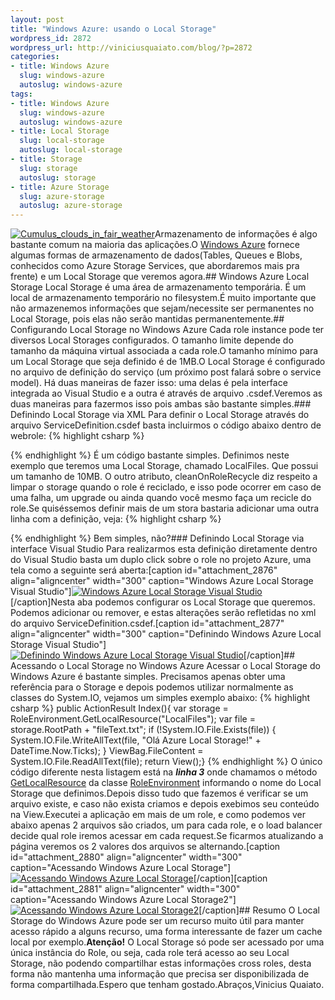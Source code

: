 ```yaml
--- 
layout: post
title: "Windows Azure: usando o Local Storage"
wordpress_id: 2872
wordpress_url: http://viniciusquaiato.com/blog/?p=2872
categories: 
- title: Windows Azure
  slug: windows-azure
  autoslug: windows-azure
tags: 
- title: Windows Azure
  slug: windows-azure
  autoslug: windows-azure
- title: Local Storage
  slug: local-storage
  autoslug: local-storage
- title: Storage
  slug: storage
  autoslug: storage
- title: Azure Storage
  slug: azure-storage
  autoslug: azure-storage
---
```

[![](http://viniciusquaiato.com/blog/wp-content/uploads/2011/01/Cumulus_clouds_in_fair_weather-150x150.jpg "Cumulus_clouds_in_fair_weather")](http://viniciusquaiato.com/blog/wp-content/uploads/2011/01/Cumulus_clouds_in_fair_weather.jpeg)Armazenamento de informações é algo bastante comum na maioria das aplicações.O [Windows Azure](http://viniciusquaiato.com/blog/category/windows-azure/) fornece algumas formas de armazenamento de dados(Tables, Queues e Blobs, conhecidos como Azure Storage Services, que abordaremos mais pra frente) e um Local Storage que veremos agora.## Windows Azure Local Storage
Local Storage é uma área de armazenamento temporária. É um local de armazenamento temporário no filesystem.É muito importante que não armazenemos informações que sejam/necessite ser permanentes no Local Storage, pois elas não serão mantidas permanentemente.## Configurando Local Storage no Windows Azure
Cada role instance pode ter diversos Local Storages configurados. O tamanho limite depende do tamanho da máquina virtual associada a cada role.O tamanho mínimo para um Local Storage que seja definido é de 1MB.O Local Storage é configurado no arquivo de definição do serviço (um próximo post falará sobre o service model). Há duas maneiras de fazer isso: uma delas é pela interface integrada ao Visual Studio e a outra é através de arquivo .csdef.Veremos as duas maneiras para fazermos isso pois ambas são bastante simples.### Definindo Local Storage via XML 
Para definir o Local Storage através do arquivo ServiceDefinition.csdef basta incluirmos o código abaixo dentro de webrole:
{% highlight csharp %}

{% endhighlight %}
É um código bastante simples. Definimos neste exemplo que teremos uma Local Storage, chamado LocalFiles. Que possui um tamanho de 10MB. O outro atributo, cleanOnRoleRecycle diz respeito a limpar o storage quando o role é reciclado, e isso pode ocorrer em caso de uma falha, um upgrade ou ainda quando você mesmo faça um recicle do role.Se quiséssemos definir mais de um stora bastaria adicionar uma outra linha com a definição, veja:
{% highlight csharp %}

{% endhighlight %}
Bem simples, não?### Definindo Local Storage via interface Visual Studio
Para realizarmos esta definição diretamente dentro do Visual Studio basta um duplo click sobre o role no projeto Azure, uma tela como a seguinte será aberta:[caption id="attachment_2876" align="aligncenter" width="300" caption="Windows Azure Local Storage Visual Studio"][![Windows Azure Local Storage Visual Studio](http://viniciusquaiato.com/blog/wp-content/uploads/2011/01/Windows-Azure-Local-Storage-Visual-Studio-300x175.png "Windows Azure Local Storage Visual Studio")](http://viniciusquaiato.com/blog/wp-content/uploads/2011/01/Windows-Azure-Local-Storage-Visual-Studio.png)[/caption]Nesta aba podemos configurar os Local Storage que queremos. Podemos adicionar ou remover, e estas alterações serão refletidas no xml do arquivo ServiceDefinition.csdef.[caption id="attachment_2877" align="aligncenter" width="300" caption="Definindo Windows Azure Local Storage Visual Studio"][![Definindo Windows Azure Local Storage Visual Studio](http://viniciusquaiato.com/blog/wp-content/uploads/2011/01/Definindo-Windows-Azure-Local-Storage-Visual-Studio-300x175.png "Definindo Windows Azure Local Storage Visual Studio")](http://viniciusquaiato.com/blog/wp-content/uploads/2011/01/Definindo-Windows-Azure-Local-Storage-Visual-Studio.png)[/caption]## Acessando o Local Storage no Windows Azure
Acessar o Local Storage do Windows Azure é bastante simples. Precisamos apenas obter uma referência para o Storage e depois podemos utilizar normalmente as classes do System.IO, vejamos um simples exemplo abaixo:
{% highlight csharp %}
public ActionResult Index(){    var storage = RoleEnvironment.GetLocalResource("LocalFiles");    var file = storage.RootPath + "fileText.txt";    if (!System.IO.File.Exists(file))    {        System.IO.File.WriteAllText(file, "Olá Azure Local Storage!" + DateTime.Now.Ticks);    }    ViewBag.FileContent = System.IO.File.ReadAllText(file);    return View();}
{% endhighlight %}
O único código diferente nesta listagem está na **_linha 3_** onde chamamos o método [GetLocalResource](http://msdn.microsoft.com/en-us/library/microsoft.windowsazure.serviceruntime.roleenvironment.getlocalresource.aspx) da classe [RoleEnvironment](http://msdn.microsoft.com/en-us/library/ee773173.aspx) informando o nome do Local Storage que definimos.Depois disso tudo que fazemos é verificar se um arquivo existe, e caso não exista criamos e depois exebimos seu conteúdo na View.Executei a aplicação em mais de um role, e como podemos ver abaixo apenas 2 arquivos são criados, um para cada role, e o load balancer decide qual role iremos acessar em cada request.Se ficarmos atualizando a página veremos os 2 valores dos arquivos se alternando.[caption id="attachment_2880" align="aligncenter" width="300" caption="Acessando Windows Azure Local Storage"][![Acessando Windows Azure Local Storage](http://viniciusquaiato.com/blog/wp-content/uploads/2011/01/Acessando-Windows-Azure-Local-Storage-300x184.png "Acessando Windows Azure Local Storage")](http://viniciusquaiato.com/blog/wp-content/uploads/2011/01/Acessando-Windows-Azure-Local-Storage.png)[/caption][caption id="attachment_2881" align="aligncenter" width="300" caption="Acessando Windows Azure Local Storage2"][![Acessando Windows Azure Local Storage2](http://viniciusquaiato.com/blog/wp-content/uploads/2011/01/Acessando-Windows-Azure-Local-Storage2-300x184.png "Acessando Windows Azure Local Storage2")](http://viniciusquaiato.com/blog/wp-content/uploads/2011/01/Acessando-Windows-Azure-Local-Storage2.png)[/caption]## Resumo
O Local Storage do Windows Azure pode ser um recurso muito útil para manter acesso rápido a alguns recurso, uma forma interessante de fazer um cache local por exemplo.**Atenção!** O Local Storage só pode ser acessado por uma única instância do Role, ou seja, cada role terá acesso ao seu Local Storage, não podendo compartilhar estas informações cross roles, desta forma não mantenha uma informação que precisa ser disponibilizada de forma compartilhada.Espero que tenham gostado.Abraços,Vinicius Quaiato.
